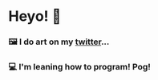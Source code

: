 # Heyo! 💖

### 🖼 I do art on my [twitter](https://twitter.com/tentarj)...

### 💻 I'm leaning how to program! Pog!
